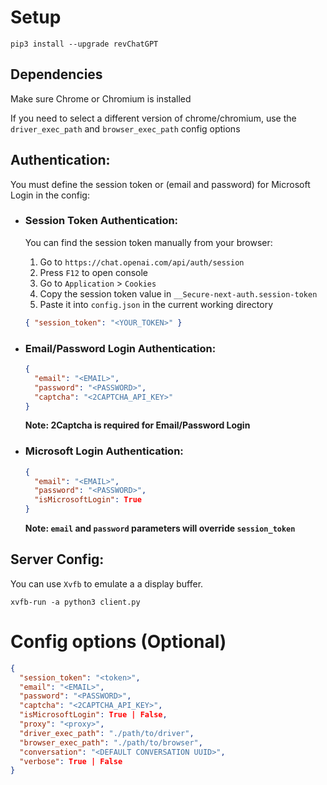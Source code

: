 # Setup

`pip3 install --upgrade revChatGPT`

## Dependencies

Make sure Chrome or Chromium is installed

If you need to select a different version of chrome/chromium, use the `driver_exec_path` and `browser_exec_path` config options

## Authentication:

You must define the session token or (email and password) for Microsoft Login in the config:

- ### Session Token Authentication:

  You can find the session token manually from your browser:

  1. Go to `https://chat.openai.com/api/auth/session`
  2. Press `F12` to open console
  3. Go to `Application` > `Cookies`
  4. Copy the session token value in `__Secure-next-auth.session-token`
  5. Paste it into `config.json` in the current working directory

  ```json
  { "session_token": "<YOUR_TOKEN>" }
  ```

- ### Email/Password Login Authentication:

  ```json
  {
    "email": "<EMAIL>",
    "password": "<PASSWORD>",
    "captcha": "<2CAPTCHA_API_KEY>"
  }
  ```

  **Note: 2Captcha is required for Email/Password Login**

- ### Microsoft Login Authentication:

  ```json
  {
    "email": "<EMAIL>",
    "password": "<PASSWORD>",
    "isMicrosoftLogin": True
  }
  ```

  **Note: `email` and `password` parameters will override `session_token`**

## Server Config:

You can use `Xvfb` to emulate a a display buffer.

```
xvfb-run -a python3 client.py
```

# Config options (Optional)

```json
{
  "session_token": "<token>",
  "email": "<EMAIL>",
  "password": "<PASSWORD>",
  "captcha": "<2CAPTCHA_API_KEY>",
  "isMicrosoftLogin": True | False,
  "proxy": "<proxy>",
  "driver_exec_path": "./path/to/driver",
  "browser_exec_path": "./path/to/browser",
  "conversation": "<DEFAULT CONVERSATION UUID>",
  "verbose": True | False
}
```
